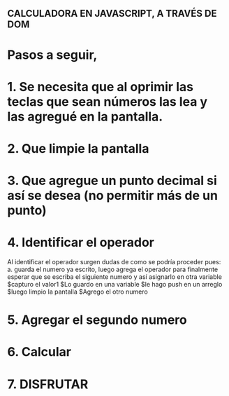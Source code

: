 ## CALCULADORA EN JAVASCRIPT, A TRAVÉS DE DOM

# Pasos  a seguir,
# 1.	Se necesita que al oprimir las teclas que sean números las lea y las agregué en la pantalla.

# 2.	Que limpie la pantalla

# 3.	Que agregue un punto decimal si así se desea (no permitir más de un punto)

# 4.	Identificar el operador 
Al identificar el operador surgen dudas de como se podría proceder pues:
 a. guarda el numero ya escrito, luego agrega el operador para finalmente esperar que se escriba el siguiente numero y
 así asignarlo en otra variable
    $capturo el valor1
    $Lo guardo en una variable
    $le hago push en un arreglo
    $luego limpio la pantalla
    $Agrego el otro numero
# 5.	Agregar el segundo numero
# 6.	Calcular
# 7.	DISFRUTAR

